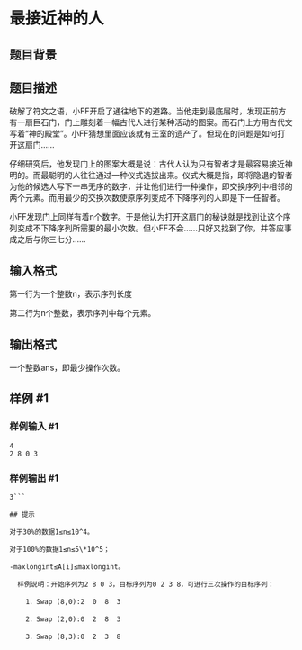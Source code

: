 # 最接近神的人

## 题目背景



## 题目描述

破解了符文之语，小FF开启了通往地下的道路。当他走到最底层时，发现正前方有一扇巨石门，门上雕刻着一幅古代人进行某种活动的图案。而石门上方用古代文写着“神的殿堂”。小FF猜想里面应该就有王室的遗产了。但现在的问题是如何打开这扇门……

仔细研究后，他发现门上的图案大概是说：古代人认为只有智者才是最容易接近神明的。而最聪明的人往往通过一种仪式选拔出来。仪式大概是指，即将隐退的智者为他的候选人写下一串无序的数字，并让他们进行一种操作，即交换序列中相邻的两个元素。而用最少的交换次数使原序列变成不下降序列的人即是下一任智者。

小FF发现门上同样有着n个数字。于是他认为打开这扇门的秘诀就是找到让这个序列变成不下降序列所需要的最小次数。但小FF不会……只好又找到了你，并答应事成之后与你三七分……


## 输入格式

第一行为一个整数n，表示序列长度

第二行为n个整数，表示序列中每个元素。


## 输出格式

一个整数ans，即最少操作次数。


## 样例 #1

### 样例输入 #1
```
4
2 8 0 3
```

### 样例输出 #1

```
3```

## 提示

对于30%的数据1≤n≤10^4。

对于100%的数据1≤n≤5\*10^5；

-maxlongint≤A[i]≤maxlongint。

  样例说明：开始序列为2 8 0 3，目标序列为0 2 3 8，可进行三次操作的目标序列：

    1．Swap (8,0):2  0  8  3

    2．Swap (2,0):0  2  8  3

    3．Swap (8,3):0  2  3  8




